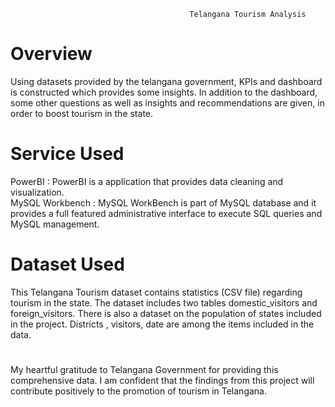                                             Telangana Tourism Analysis

# Overview                                          
Using datasets provided by the telangana government, KPIs and dashboard is constructed which provides some insights.
In addition to the dashboard, some other questions as well as insights and recommendations are given, in order to boost tourism in the state.
# Service Used
PowerBI : PowerBI is a application that provides data cleaning and visualization.                    
MySQL Workbench : MySQL WorkBench is part of MySQL database and it provides a full featured administrative interface to execute SQL queries and MySQL management.
# Dataset Used
This Telangana Tourism dataset contains statistics (CSV file) regarding tourism in the state. The dataset includes two tables domestic_visitors and foreign_visitors. There is also a dataset on the population of states included in the project. Districts , visitors, date are among the items included in the data.
#
My heartful gratitude to Telangana Government for providing this comprehensive data. 
I am confident that the findings from this project will contribute positively to the promotion of tourism in Telangana.
